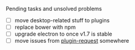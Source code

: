 Pending tasks and unsolved problems
- [ ] move desktop-related stuff to plugins
- [ ] replace bower with npm
- [ ] upgrade electron to once v1.7 is stable
- [ ] move issues from [plugin-request](https://github.com/keeweb/keeweb/issues?utf8=%E2%9C%93&q=is%3Aopen%20is%3Aissue%20label%3Aplugin-request%20) somewhere